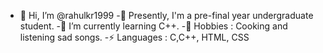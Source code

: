 - 👋 Hi, I’m @rahulkr1999
-👀 Presently, I'm a pre-final year undergraduate student.
-🌱 I’m currently learning C++.
-💬 Hobbies : Cooking and  listening sad songs.
-⚡ Languages : C,C++, HTML, CSS

<!---
rahulkr1999/rahulkr1999 is a ✨ special ✨ repository because its `README.md` (this file) appears on your GitHub profile.
You can click the Preview link to take a look at your changes.
--->

